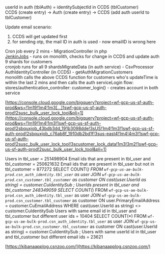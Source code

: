 userId in auth (tblAuth) = identitySubjectId in CCDS (tblCustomer)  
CCDS (create entry) -> Auth (create entry) -> CCDS (add auth userId to tblCustomer)

Update email scenario:  
1. CCDS will get updated first
2. for sending otp, the mail ID in auth is used - now emailID is wrong here

Cron job every 2 mins - MigrationController in php  
[JenkinJobs](https://miscbatch.csnzoo.com/view/Login/) - runs on monolith, checks for change in CCDS and update auth  
9 shards for customers  
cronjob runs for all 9 shardsMigrateData (in auth service) - CsvProcessor  
AuthIdentityController (in CCDS) - getAuthMigrationCustomers  
monolith calls the above CCDS function for customers who's updateTime is within the last 2 mins and then calls the auth serviceLogin flow:  
stores/authentication_controller: customer_login() - creates account in both service

[https://console.cloud.google.com/bigquery?project=wf-gcp-us-sf-auth-prod&ws=!1m19!1m4!1m3[…]1swf-gcp-us-sf-auth-prod!2susc_bulk_user_lock_tool&pli=1](https://console.cloud.google.com/bigquery?project=wf-gcp-us-sf-auth-prod&ws=!1m19!1m4!1m3!1swf-gcp-us-sf-auth-prod!2sbquxjob_43bdb3dd_191b3098dde!3sUS!1m4!1m3!1swf-gcp-us-sf-auth-prod!2sbquxjob_c76ab8f_1910db2bd1f!3sus-east4!1m4!4m3!1swf-gcp-us-sf-auth-prod!2susc_bulk_user_lock_tool!3scustomer_lock_data!1m3!3m2!1swf-gcp-us-sf-auth-prod!2susc_bulk_user_lock_tool&pli=1)

Users in tbl_user = 251498904 Email ids that are present in tbl_user and tbl_customer = 250621632 Email ids that are present in tbl_user but not in tbl_customer = 877272 SELECT COUNT(*) FROM `wf-gcp-us-ae-bulk-prod.csn_auth_identity.tbl_user` as user JOIN `wf-gcp-us-ae-bulk-prod.csn_customer.tbl_customer` as customer ON cast(user.UserId as string) = customer.CuIdentitySub ; UserIds present in tbl_user and tbl_customer 248349059 SELECT COUNT(*) FROM `wf-gcp-us-ae-bulk-prod.csn_auth_identity.tbl_user` as user JOIN `wf-gcp-us-ae-bulk-prod.csn_customer.tbl_customer` as customer ON user.PrimaryEmailAddress = customer.CuEmailAddress WHERE cast(user.UserId as string) <> customer.CuIdentitySub Users with same email id in tbl_user and tbl_customer but different user ids = 10404 SELECT COUNT(*) FROM `wf-gcp-us-ae-bulk-prod.csn_auth_identity.tbl_user` as user JOIN `wf-gcp-us-ae-bulk-prod.csn_customer.tbl_customer` as customer ON cast(user.UserId as string) = customer.CuIdentitySub ; Users with same userId id in tbl_user and tbl_customer but different email ids = 23621


[https://kibanaapplog.csnzoo.com/](https://kibanaapplog.csnzoo.com/)
